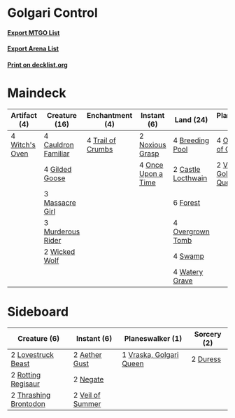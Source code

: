 # Golgari Control

#### [Export MTGO List](../collection/Golgari%20Control/Golgari%20Control.txt)
#### [Export Arena List](../collection/Golgari%20Control/Golgari%20Control_arena.txt)
#### [Print on decklist.org](http://decklist.org/?deckmain=4%09Breeding%20Pool%0A2%09Castle%20Locthwain%0A4%09Cauldron%20Familiar%0A6%09Forest%0A4%09Gilded%20Goose%0A3%09Massacre%20Girl%0A3%09Murderous%20Rider%0A2%09Noxious%20Grasp%0A4%09Oko,%20Thief%20of%20Crowns%0A4%09Once%20Upon%20a%20Time%0A4%09Overgrown%20Tomb%0A4%09Swamp%0A4%09Trail%20of%20Crumbs%0A2%09Vraska,%20Golgari%20Queen%0A4%09Watery%20Grave%0A2%09Wicked%20Wolf%0A4%09Witch's%20Oven&deckside=2%09Aether%20Gust%0A2%09Duress%0A2%09Lovestruck%20Beast%0A2%09Negate%0A2%09Rotting%20Regisaur%0A2%09Thrashing%20Brontodon%0A2%09Veil%20of%20Summer%0A1%09Vraska,%20Golgari%20Queen)
# Maindeck

|                                      Artifact (4)                                       |                                        Creature (16)                                         |                                      Enchantment (4)                                       |                                         Instant (6)                                         |                                          Land (24)                                          |                                         Planeswalker (6)                                         |
|-----------------------------------------------------------------------------------------|----------------------------------------------------------------------------------------------|--------------------------------------------------------------------------------------------|---------------------------------------------------------------------------------------------|---------------------------------------------------------------------------------------------|--------------------------------------------------------------------------------------------------|
|4 [Witch's Oven](http://gatherer.wizards.com/Pages/Card/Details.aspx?multiverseid=473199)|4 [Cauldron Familiar](http://gatherer.wizards.com/Pages/Card/Details.aspx?multiverseid=473043)|4 [Trail of Crumbs](http://gatherer.wizards.com/Pages/Card/Details.aspx?multiverseid=473141)|2 [Noxious Grasp](http://gatherer.wizards.com/Pages/Card/Details.aspx?multiverseid=466864)   |4 [Breeding Pool](http://gatherer.wizards.com/Pages/Card/Details.aspx?multiverseid=97088)    |4 [Oko, Thief of Crowns](http://gatherer.wizards.com/Pages/Card/Details.aspx?multiverseid=473159) |
|                                                                                         |4 [Gilded Goose](http://gatherer.wizards.com/Pages/Card/Details.aspx?multiverseid=473122)     |                                                                                            |4 [Once Upon a Time](http://gatherer.wizards.com/Pages/Card/Details.aspx?multiverseid=473131)|2 [Castle Locthwain](http://gatherer.wizards.com/Pages/Card/Details.aspx?multiverseid=473203)|2 [Vraska, Golgari Queen](http://gatherer.wizards.com/Pages/Card/Details.aspx?multiverseid=452963)|
|                                                                                         |3 [Massacre Girl](http://gatherer.wizards.com/Pages/Card/Details.aspx?multiverseid=461026)    |                                                                                            |                                                                                             |6 [Forest](http://gatherer.wizards.com/Pages/Card/Details.aspx?multiverseid=439860)          |                                                                                                  |
|                                                                                         |3 [Murderous Rider](http://gatherer.wizards.com/Pages/Card/Details.aspx?multiverseid=473059)  |                                                                                            |                                                                                             |4 [Overgrown Tomb](http://gatherer.wizards.com/Pages/Card/Details.aspx?multiverseid=405103)  |                                                                                                  |
|                                                                                         |2 [Wicked Wolf](http://gatherer.wizards.com/Pages/Card/Details.aspx?multiverseid=473143)      |                                                                                            |                                                                                             |4 [Swamp](http://gatherer.wizards.com/Pages/Card/Details.aspx?multiverseid=439858)           |                                                                                                  |
|                                                                                         |                                                                                              |                                                                                            |                                                                                             |4 [Watery Grave](http://gatherer.wizards.com/Pages/Card/Details.aspx?multiverseid=405114)    |                                                                                                  |


# Sideboard

|                                          Creature (6)                                          |                                        Instant (6)                                        |                                         Planeswalker (1)                                         |                                   Sorcery (2)                                    |
|------------------------------------------------------------------------------------------------|-------------------------------------------------------------------------------------------|--------------------------------------------------------------------------------------------------|----------------------------------------------------------------------------------|
|2 [Lovestruck Beast](http://gatherer.wizards.com/Pages/Card/Details.aspx?multiverseid=473127)   |2 [Aether Gust](http://gatherer.wizards.com/Pages/Card/Details.aspx?multiverseid=466796)   |1 [Vraska, Golgari Queen](http://gatherer.wizards.com/Pages/Card/Details.aspx?multiverseid=452963)|2 [Duress](http://gatherer.wizards.com/Pages/Card/Details.aspx?multiverseid=14557)|
|2 [Rotting Regisaur](http://gatherer.wizards.com/Pages/Card/Details.aspx?multiverseid=466865)   |2 [Negate](http://gatherer.wizards.com/Pages/Card/Details.aspx?multiverseid=423707)        |                                                                                                  |                                                                                  |
|2 [Thrashing Brontodon](http://gatherer.wizards.com/Pages/Card/Details.aspx?multiverseid=456570)|2 [Veil of Summer](http://gatherer.wizards.com/Pages/Card/Details.aspx?multiverseid=466952)|                                                                                                  |                                                                                  |

